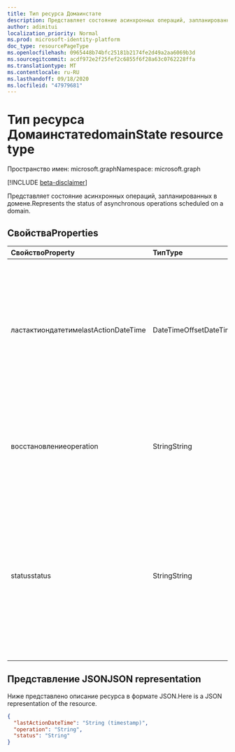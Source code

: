 ```yaml
---
title: Тип ресурса Домаинстате
description: Представляет состояние асинхронных операций, запланированных в домене.
author: adimitui
localization_priority: Normal
ms.prod: microsoft-identity-platform
doc_type: resourcePageType
ms.openlocfilehash: 0965448b74bfc25181b2174fe2d49a2aa6069b3d
ms.sourcegitcommit: acdf972e2f25fef2c6855f6f28a63c0762228ffa
ms.translationtype: MT
ms.contentlocale: ru-RU
ms.lasthandoff: 09/18/2020
ms.locfileid: "47979681"
---
```

# <a name="domainstate-resource-type"></a><span data-ttu-id="3d8c5-103">Тип ресурса Домаинстате</span><span class="sxs-lookup"><span data-stu-id="3d8c5-103">domainState resource type</span></span>

<span data-ttu-id="3d8c5-104">Пространство имен: microsoft.graph</span><span class="sxs-lookup"><span data-stu-id="3d8c5-104">Namespace: microsoft.graph</span></span>

[!INCLUDE [beta-disclaimer](../../includes/beta-disclaimer.md)]

<span data-ttu-id="3d8c5-105">Представляет состояние асинхронных операций, запланированных в домене.</span><span class="sxs-lookup"><span data-stu-id="3d8c5-105">Represents the status of asynchronous operations scheduled on a domain.</span></span>

## <a name="properties"></a><span data-ttu-id="3d8c5-106">Свойства</span><span class="sxs-lookup"><span data-stu-id="3d8c5-106">Properties</span></span>

| <span data-ttu-id="3d8c5-107">Свойство</span><span class="sxs-lookup"><span data-stu-id="3d8c5-107">Property</span></span>   | <span data-ttu-id="3d8c5-108">Тип</span><span class="sxs-lookup"><span data-stu-id="3d8c5-108">Type</span></span> | <span data-ttu-id="3d8c5-109">Описание</span><span class="sxs-lookup"><span data-stu-id="3d8c5-109">Description</span></span> |
|:---------------|:--------|:----------|
| <span data-ttu-id="3d8c5-110">ластактиондатетиме</span><span class="sxs-lookup"><span data-stu-id="3d8c5-110">lastActionDateTime</span></span> | <span data-ttu-id="3d8c5-111">DateTimeOffset</span><span class="sxs-lookup"><span data-stu-id="3d8c5-111">DateTimeOffset</span></span> | <span data-ttu-id="3d8c5-112">Временная метка времени последнего действия.</span><span class="sxs-lookup"><span data-stu-id="3d8c5-112">Timestamp for when the last activity occurred.</span></span> <span data-ttu-id="3d8c5-113">Значение обновляется при планировании операции асинхронная задача начинается и после завершения операции.</span><span class="sxs-lookup"><span data-stu-id="3d8c5-113">The value is updated when an operation is scheduled, the asynchronous task starts, and when the operation completes.</span></span> |
| <span data-ttu-id="3d8c5-114">восстановление</span><span class="sxs-lookup"><span data-stu-id="3d8c5-114">operation</span></span> | <span data-ttu-id="3d8c5-115">String</span><span class="sxs-lookup"><span data-stu-id="3d8c5-115">String</span></span> | <span data-ttu-id="3d8c5-116">Тип асинхронной операции.</span><span class="sxs-lookup"><span data-stu-id="3d8c5-116">Type of asynchronous operation.</span></span> <span data-ttu-id="3d8c5-117">Значения могут быть *форцеделете* или *верификацией*</span><span class="sxs-lookup"><span data-stu-id="3d8c5-117">The values can be *ForceDelete* or *Verification*</span></span> |
| <span data-ttu-id="3d8c5-118">status</span><span class="sxs-lookup"><span data-stu-id="3d8c5-118">status</span></span> | <span data-ttu-id="3d8c5-119">String</span><span class="sxs-lookup"><span data-stu-id="3d8c5-119">String</span></span> | <span data-ttu-id="3d8c5-120">Текущее состояние операции.</span><span class="sxs-lookup"><span data-stu-id="3d8c5-120">Current status of the operation.</span></span> <br> <span data-ttu-id="3d8c5-121">*Запланированная* операция запланирована, но еще не запущена.</span><span class="sxs-lookup"><span data-stu-id="3d8c5-121">*Scheduled* - Operation has been scheduled but has not started.</span></span> <br> <span data-ttu-id="3d8c5-122">*Выполнение* — задача запущена и выполняется.</span><span class="sxs-lookup"><span data-stu-id="3d8c5-122">*InProgress* - Task has started and is in progress.</span></span> <br> <span data-ttu-id="3d8c5-123">*Failed* — не удалось выполнить операцию.</span><span class="sxs-lookup"><span data-stu-id="3d8c5-123">*Failed* - Operation has failed.</span></span> |

## <a name="json-representation"></a><span data-ttu-id="3d8c5-124">Представление JSON</span><span class="sxs-lookup"><span data-stu-id="3d8c5-124">JSON representation</span></span>
<span data-ttu-id="3d8c5-125">Ниже представлено описание ресурса в формате JSON.</span><span class="sxs-lookup"><span data-stu-id="3d8c5-125">Here is a JSON representation of the resource.</span></span>

<!-- {
  "blockType": "resource",
  "optionalProperties": [

  ],
  "@odata.type": "microsoft.graph.domainState"
}-->

```json
{
  "lastActionDateTime": "String (timestamp)",
  "operation": "String",
  "status": "String"
}

```

<!-- uuid: 8fcb5dbc-d5aa-4681-8e31-b001d5168d79
2015-10-25 14:57:30 UTC -->
<!--
{
  "type": "#page.annotation",
  "description": "domainState resource",
  "keywords": "",
  "section": "documentation",
  "tocPath": "",
  "suppressions": []
}
-->


